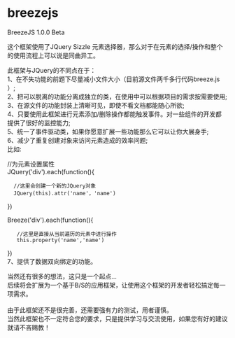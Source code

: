 # breezejs
BreezeJS 1.0.0 Beta

这个框架使用了JQuery Sizzle 元素选择器，那么对于在元素的选择/操作和整个的使用流程上可以说是同曲异工。

此框架与JQuery的不同点在于：<br/>
1、在不失功能的前题下尽量减小文件大小（目前源文件两千多行代码breeze.js ）;<br/>
2、把可以脱离的功能分离成独立的类，在使用中可以根据项目的需求按需要使用;<br/>
3、在源文件的功能封装上清晰可见，即使不看文档都能随心所欲;<br/>
4、只要使用此框架进行元素添加/删除操作都能触发事件。对一些组件的开发都提供了很好的监控能力;<br/>
5、统一了事件驱动类，如果你愿意扩展一些功能那么它可以让你大展身手;<br/>
6、减少了重复创建对象来访问元素造成的效率问题;<br/>
   比如:<br/>
   
   //为元素设置属性<br/>
   JQuery('div').each(function(){
   
      //这里会创建一个新的JQuery对象
      JQuery(this).attr('name'，'name')
   })
   
   Breeze('div').each(function(){
   
       //这里是直接从当前遍历的元素中进行操作
       this.property('name','name')
   })<br/>
7、提供了数据双向绑定的功能。<br/>
   
当然还有很多的想法，这只是一个起点...<br/>
后续将会扩展为一个基于B/S的应用框架，让使用这个框架的开发者轻松搞定每一项需求。<br/>
<br/>
由于此框架还不是很完善，还需要强有力的测试，用者谨慎。<br/>
当然此框架也不一定符合您的要求，只是提供学习与交流使用，如果您有好的建议就请不吝赐教！<br/>



